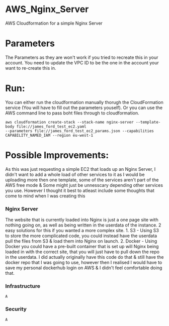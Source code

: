 # AWS_Nginx_Server
AWS Cloudformation for a simple Nginx Server

# Parameters
  The Parameters as they are won't work if you tried to recreate this in your account.
  You need to update the VPC ID to be the one in the account your want to re-create this in.

# Run:
  You can either run the cloudformation manually thorugh the CloudFormation service (You will have to fill out the parameters youself). 
  Or you can use the AWS command line to pass boht files through to cloudformation.
  
    aws cloudformation create-stack --stack-name nginx-server --template-body file://james_ford_test_ec2.yaml 
    --parameters file://james_ford_test_ec2_params.json --capabilities CAPABILITY_NAMED_IAM --region eu-west-1

# Possible Improvements:
  As this was just requesting a simple EC2 that loads up an Nginx Server, I didn't want to add a whole load of other services to it as 
  I would be uploading more then one template, some of the services aren't part of the AWS free mode & Some might just be unnesscary depending other services you use.
  However I thought it best to atleast include some thoughts that come to mind when I was creating this
  
  ### Nginx Server
  The website that is currently loaded into Nginx is just a one page site with nothing going on, as well as being written in the userdata of the instance.
  2 easy solutions for this if you wanted a more complex site.
    1. S3 - Using S3 to store the more complicated code, you could instead have the userdata pull the files from S3 & load them into Nginx on launch.
    2. Docker - Using Docker you could have a pre-built container that is set up will Nginx being loaded in with the correct site, that you will just have to pull down the repo in the userdata. I did actually originally have this code do that & still have the docker repo that I was going to use, however then I realised I would have to save my personal dockerhub login on AWS & I didn't feel comfortable doing that.
    
  ### Infrastructure
    A
    
  ### Security
    A
    
